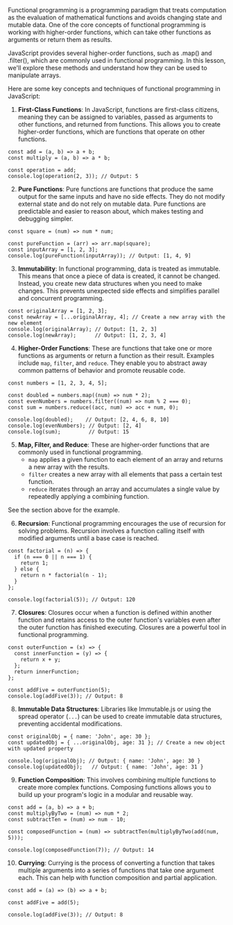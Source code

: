 
Functional programming is a programming paradigm that treats computation as the evaluation of mathematical functions and avoids changing state and mutable data. One of the core concepts of functional programming is working with higher-order functions, which can take other functions as arguments or return them as results.

JavaScript provides several higher-order functions, such as .map() and .filter(), which are commonly used in functional programming. In this lesson, we'll explore these methods and understand how they can be used to manipulate arrays.

Here are some key concepts and techniques of functional programming in JavaScript:

1. **First-Class Functions**: In JavaScript, functions are first-class citizens, meaning they can be assigned to variables, passed as arguments to other functions, and returned from functions. This allows you to create higher-order functions, which are functions that operate on other functions.

```
const add = (a, b) => a + b;
const multiply = (a, b) => a * b;

const operation = add;
console.log(operation(2, 3)); // Output: 5
```

2. **Pure Functions**: Pure functions are functions that produce the same output for the same inputs and have no side effects. They do not modify external state and do not rely on mutable data. Pure functions are predictable and easier to reason about, which makes testing and debugging simpler.
```
const square = (num) => num * num;

const pureFunction = (arr) => arr.map(square);
const inputArray = [1, 2, 3];
console.log(pureFunction(inputArray)); // Output: [1, 4, 9]
```

3. **Immutability**: In functional programming, data is treated as immutable. This means that once a piece of data is created, it cannot be changed. Instead, you create new data structures when you need to make changes. This prevents unexpected side effects and simplifies parallel and concurrent programming.
```
const originalArray = [1, 2, 3];
const newArray = [...originalArray, 4]; // Create a new array with the new element
console.log(originalArray); // Output: [1, 2, 3]
console.log(newArray);      // Output: [1, 2, 3, 4]
```

4. **Higher-Order Functions**: These are functions that take one or more functions as arguments or return a function as their result. Examples include `map`, `filter`, and `reduce`. They enable you to abstract away common patterns of behavior and promote reusable code.
```
const numbers = [1, 2, 3, 4, 5];

const doubled = numbers.map((num) => num * 2);
const evenNumbers = numbers.filter((num) => num % 2 === 0);
const sum = numbers.reduce((acc, num) => acc + num, 0);

console.log(doubled);    // Output: [2, 4, 6, 8, 10]
console.log(evenNumbers); // Output: [2, 4]
console.log(sum);         // Output: 15
```

5. **Map, Filter, and Reduce**: These are higher-order functions that are commonly used in functional programming. 
   - `map` applies a given function to each element of an array and returns a new array with the results.
   - `filter` creates a new array with all elements that pass a certain test function.
   - `reduce` iterates through an array and accumulates a single value by repeatedly applying a combining function.

See the section above for the example.

6. **Recursion**: Functional programming encourages the use of recursion for solving problems. Recursion involves a function calling itself with modified arguments until a base case is reached.

```
const factorial = (n) => {
  if (n === 0 || n === 1) {
    return 1;
  } else {
    return n * factorial(n - 1);
  }
};

console.log(factorial(5)); // Output: 120
```

7. **Closures**: Closures occur when a function is defined within another function and retains access to the outer function's variables even after the outer function has finished executing. Closures are a powerful tool in functional programming.
```
const outerFunction = (x) => {
  const innerFunction = (y) => {
    return x + y;
  };
  return innerFunction;
};

const addFive = outerFunction(5); 
console.log(addFive(3)); // Output: 8
```

8. **Immutable Data Structures**: Libraries like Immutable.js or using the spread operator (`...`) can be used to create immutable data structures, preventing accidental modifications.
```
const originalObj = { name: 'John', age: 30 };
const updatedObj = { ...originalObj, age: 31 }; // Create a new object with updated property

console.log(originalObj); // Output: { name: 'John', age: 30 }
console.log(updatedObj);   // Output: { name: 'John', age: 31 }
```

9. **Function Composition**: This involves combining multiple functions to create more complex functions. Composing functions allows you to build up your program's logic in a modular and reusable way.
```
const add = (a, b) => a + b;
const multiplyByTwo = (num) => num * 2;
const subtractTen = (num) => num - 10;

const composedFunction = (num) => subtractTen(multiplyByTwo(add(num, 5)));

console.log(composedFunction(7)); // Output: 14
```

10. **Currying**: Currying is the process of converting a function that takes multiple arguments into a series of functions that take one argument each. This can help with function composition and partial application.

```
const add = (a) => (b) => a + b;

const addFive = add(5);

console.log(addFive(3)); // Output: 8
```
